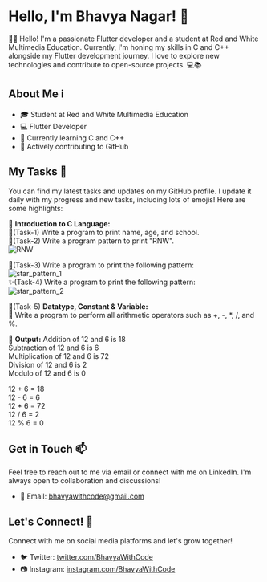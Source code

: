 # Hello, I'm Bhavya Nagar! 👋

🚀🌟 Hello! I'm a passionate Flutter developer and a student at Red and White Multimedia Education. Currently, I'm honing my skills in C and C++ alongside my Flutter development journey. I love to explore new technologies and contribute to open-source projects. 💻📚

## About Me ℹ️

- 🎓 Student at Red and White Multimedia Education
- 💻 Flutter Developer
- 🌱 Currently learning C and C++
- 🚀 Actively contributing to GitHub

## My Tasks 🚧

You can find my latest tasks and updates on my GitHub profile. I update it daily with my progress and new tasks, including lots of emojis! Here are some highlights:

📖 **Introduction to C Language:**<br/>
📝(Task-1) Write a program to print name, age, and school.<br/>
🔡(Task-2) Write a program pattern to print "RNW".<br/>
![RNW](https://github.com/BhavyaWithCode/FlutterDevelopmentTask/assets/153913406/731f6a5e-2ab2-46e2-b43b-7d4edbf03029)

🌟(Task-3) Write a program to print the following pattern:<br/>
![star_pattern_1](https://github.com/BhavyaWithCode/FlutterDevelopmentTask/assets/153913406/65cd244b-921f-4790-9ec6-2735570c9a97)<br/>
✨(Task-4) Write a program to print the following pattern:<br/>
![star_pattern_2](https://github.com/BhavyaWithCode/FlutterDevelopmentTask/assets/153913406/7e3d07d9-d11b-4d76-8d8d-b860662692a9)


📖(Task-5) **Datatype, Constant & Variable:**<br/>
🔢 Write a program to perform all arithmetic operators such as +, -, *, /, and %.<br/>

🎉 **Output:**
Addition of 12 and 6 is 18<br/>
Subtraction of 12 and 6 is 6<br/>
Multiplication of 12 and 6 is 72<br/>
Division of 12 and 6 is 2<br/>
Modulo of 12 and 6 is 0<br/>

12 + 6 = 18<br/>
12 - 6 = 6<br/>
12 * 6 = 72<br/>
12 / 6 = 2<br/>
12 % 6 = 0<br/>


## Get in Touch 📫

Feel free to reach out to me via email or connect with me on LinkedIn. I'm always open to collaboration and discussions!

- 📧 Email: [bhavyawithcode@gmail.com](mailto:bhavyawithcode@gmail.com)

## Let's Connect! 🌟

Connect with me on social media platforms and let's grow together!

- 🐦 Twitter: [twitter.com/BhavyaWithCode](https://twitter.com/BhavyaWithCode)
- 📷 Instagram: [instagram.com/BhavyaWithCode](https://www.instagram.com/BhavyaWithCode)

